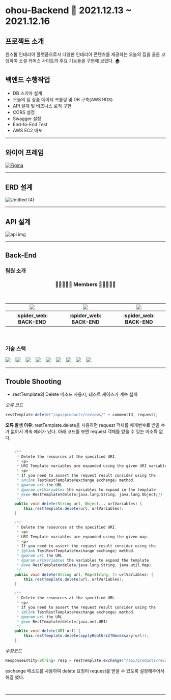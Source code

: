 # ohou-Backend 📆 2021.12.13 ~ 2021.12.16</h4>

## 프로젝트 소개
원스톱 인테리어 플랫폼으로서 다양한 인테리어 콘텐츠를 제공하는 오늘의 집을 클론 코딩하여 소셜 커머스 사이트의 주요 기능들을 구현해 보았다. 🏠


## 백엔드 수행작업

- DB 스키마 설계
- 오늘의 집 상품 데이터 크롤링 및 DB 구축(AWS RDS)
- API 설계 및 비즈니스 로직 구현
- CORS 설정
- Swagger 설정
- End-to-End Test
- AWS EC2 배포
<hr>



## 와이어 프레임

[![Figma](https://user-images.githubusercontent.com/93498724/146488344-782d62c7-c010-47e2-83cb-5be70cfc4a91.png)](https://www.figma.com/file/fFlzAvcm2FpFSlUiOPCLu4/7조-오늘의-집?node-id=0%3A1)
<hr>


## ERD 설계

![Untitled (4)](https://user-images.githubusercontent.com/22443546/146488325-784be331-4bf5-4372-bac8-ff2efacf8a56.png)
<hr>


## API 설계

![api img](https://user-images.githubusercontent.com/93498724/146489080-5c731fd0-69c3-4e4b-b07a-14ca85e52875.png)

<hr>


## Back-End 


### 팀원 소개

<h3 align="center"><b>👨🏻‍🤝‍👨🏻 Members 👨🏻‍🤝‍👨🏻</b></h3>
<br>
<table align="center">
    <tr>
        <td align="center">
        <a href="https://github.com/Zabee52"><img src="https://img.shields.io/badge/김용빈-000AFF?style=뱃지모양&logo=로고&logoColor=white"/></a>
        </td>
        <td align="center">
        <a href="https://github.com/SeongBeomKo"><img src="https://img.shields.io/badge/고성범-2DDC88?style=뱃지모양&logo=로고&logoColor=black"/></a>
        </td>
        <td align="center">
        <a href="https://github.com/sy0713"><img src="https://img.shields.io/badge/최석영-D77EE9?style=뱃지모양&logo=로고&logoColor=white"/></a>
        </td>
    </tr>
    <tr>
        <th width="25%" align="center">:spider_web: BACK-END
        </th>
        <th width="25%" align="center">:spider_web: BACK-END
        </th>
        <th width="25%" align="center">:spider_web: BACK-END 
        </th>
    </tr>
</table>
<br>

### 기술 스택
<img src="https://img.shields.io/badge/github-181717?style=flat&logo=github&logoColor=white"></a>&nbsp;&nbsp;&nbsp;
<img src="https://img.shields.io/badge/MySQL-005C84?style=flat&logo=mysql&logoColor=white"></a>&nbsp;&nbsp;&nbsp; 
<img src="https://img.shields.io/badge/Springboot-47?style=flat&logo=Springboot&logoColor=white"/></a>&nbsp;&nbsp;&nbsp; 
<img src="https://img.shields.io/badge/Java-ED8B00?style=flat&logo=java&logoColor=white"/></a>&nbsp;&nbsp;&nbsp;
<img src="https://img.shields.io/badge/Swagger-85EA2D?style=flat&logo=Swagger&logoColor=white"></a>&nbsp;&nbsp;&nbsp;
<img src="https://img.shields.io/badge/gradle-02303A?style=flat&logo=gradle&logoColor=white"></a>&nbsp;&nbsp;&nbsp;
<img src="https://img.shields.io/badge/Amazon_AWS-FF9900?style=flat&logo=amazonaws&logoColor=white"></a>&nbsp;&nbsp;&nbsp;
<img src="https://img.shields.io/badge/Notion-000000?style=flat&logo=notion&logoColor=white"></a>&nbsp;&nbsp;&nbsp;
<img src="https://img.shields.io/badge/Selenium-43B02A?style=flat&logo=Selenium&logoColor=white"></a>&nbsp;&nbsp;&nbsp;
<br>
<hr>

## Trouble Shooting

- restTemplate의 Delete 메소드 사용시, 테스트 케이스가 계속 실패

*오류 코드*

```java
restTemplate.delete("/api/products/reviews/" + commentId, request);
```

**오류 발생 이유**: restTemplate.delete을 사용하면 request 객체를 매개변수로 받을 수가 없어서 계속 에러가 났다.
아래 코드를 보면 request 객체를 받을 수 있는 메소득 없다.

```java

	/**
	 * Delete the resources at the specified URI.
	 * <p>
	 * URI Template variables are expanded using the given URI variables, if any.
	 * <p>
	 * If you need to assert the request result consider using the
	 * {@link TestRestTemplate#exchange exchange} method.
	 * @param url the URL
	 * @param urlVariables the variables to expand in the template
	 * @see RestTemplate#delete(java.lang.String, java.lang.Object[])
	 */
	public void delete(String url, Object... urlVariables) {
		this.restTemplate.delete(url, urlVariables);
	}

	/**
	 * Delete the resources at the specified URI.
	 * <p>
	 * URI Template variables are expanded using the given map.
	 * <p>
	 * If you need to assert the request result consider using the
	 * {@link TestRestTemplate#exchange exchange} method.
	 * @param url the URL
	 * @param urlVariables the variables to expand the template
	 * @see RestTemplate#delete(java.lang.String, java.util.Map)
	 */
	public void delete(String url, Map<String, ?> urlVariables) {
		this.restTemplate.delete(url, urlVariables);
	}

	/**
	 * Delete the resources at the specified URL.
	 * <p>
	 * If you need to assert the request result consider using the
	 * {@link TestRestTemplate#exchange exchange} method.
	 * @param url the URL
	 * @see RestTemplate#delete(java.net.URI)
	 */
	public void delete(URI url) {
		this.restTemplate.delete(applyRootUriIfNecessary(url));
	}
```

*수정코드*

```java
ResponseEntity<String> resp = restTemplate.exchange("/api/products/reviews/" + commentId, HttpMethod.DELETE, request, String.class);
```

exchange 메소드를 사용하여 delete 요청이 request를 받을 수 있도록 설정해주어서 해결 했다.

<br>

<hr>
